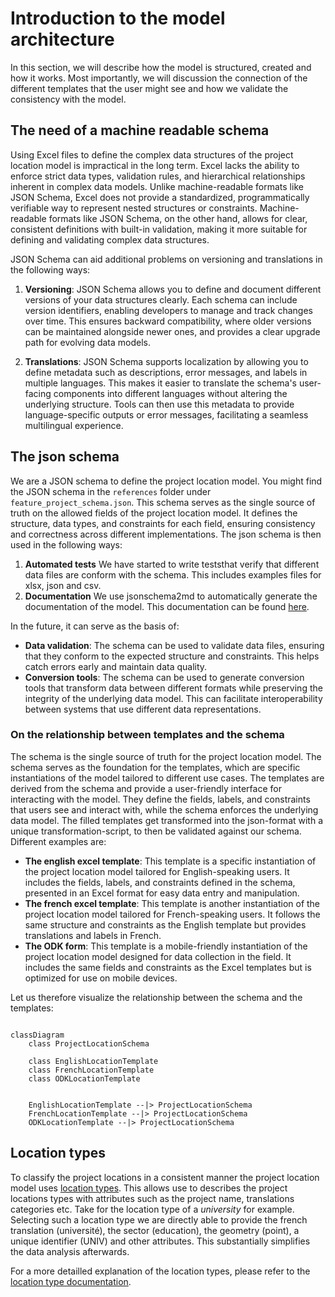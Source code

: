 # Introduction to the model architecture

In this section, we will describe how the model is structured, created and how it works. Most importantly, we will discussion the connection of the different templates that the user might see and how we validate the consistency with the model.

## The need of a machine readable schema

Using Excel files to define the complex data structures of the project location model is impractical in the long term. Excel lacks the ability to enforce strict data types, validation rules, and hierarchical relationships inherent in complex data models. Unlike machine-readable formats like JSON Schema, Excel does not provide a standardized, programmatically verifiable way to represent nested structures or constraints. Machine-readable formats like JSON Schema, on the other hand, allows for clear, consistent definitions with built-in validation, making it more suitable for defining and validating complex data structures.

JSON Schema can aid additional problems on versioning and translations in the following ways:

1. **Versioning**: JSON Schema allows you to define and document different versions of your data structures clearly. Each schema can include version identifiers, enabling developers to manage and track changes over time. This ensures backward compatibility, where older versions can be maintained alongside newer ones, and provides a clear upgrade path for evolving data models.

2. **Translations**: JSON Schema supports localization by allowing you to define metadata such as descriptions, error messages, and labels in multiple languages. This makes it easier to translate the schema's user-facing components into different languages without altering the underlying structure. Tools can then use this metadata to provide language-specific outputs or error messages, facilitating a seamless multilingual experience.

## The json schema

We are a JSON schema to define the project location model. You might find the JSON schema in the `references` folder under `feature_project_schema.json`. This schema serves as the single source of truth on the allowed fields of the project location model. It defines the structure, data types, and constraints for each field, ensuring consistency and correctness across different implementations. The json schema is then used in the following ways:

1. **Automated tests** We have started to write teststhat verify that different data files are conform with the schema. This includes examples files for xlsx, json and csv.
2. **Documentation** We use jsonschema2md to automatically generate the documentation of the model. This documentation can be found [here](feature_project_schema.md).

In the future, it can serve as the basis of:

- **Data validation**: The schema can be used to validate data files, ensuring that they conform to the expected structure and constraints. This helps catch errors early and maintain data quality.
- **Conversion tools**: The schema can be used to generate conversion tools that transform data between different formats while preserving the integrity of the underlying data model. This can facilitate interoperability between systems that use different data representations.

### On the relationship between templates and the schema

The schema is the single source of truth for the project location model. The schema serves as the foundation for the templates, which are specific instantiations of the model tailored to different use cases. The templates are derived from the schema and provide a user-friendly interface for interacting with the model. They define the fields, labels, and constraints that users see and interact with, while the schema enforces the underlying data model. The filled templates get transformed into the json-format with a unique transformation-script, to then be validated against our schema. Different examples are:

- **The english excel template**: This template is a specific instantiation of the project location model tailored for English-speaking users. It includes the fields, labels, and constraints defined in the schema, presented in an Excel format for easy data entry and manipulation.
- **The french excel template**: This template is another instantiation of the project location model tailored for French-speaking users. It follows the same structure and constraints as the English template but provides translations and labels in French.
- **The ODK form**: This template is a mobile-friendly instantiation of the project location model designed for data collection in the field. It includes the same fields and constraints as the Excel templates but is optimized for use on mobile devices.

Let us therefore visualize the relationship between the schema and the templates:

```mermaid

classDiagram
    class ProjectLocationSchema

    class EnglishLocationTemplate
    class FrenchLocationTemplate
    class ODKLocationTemplate


    EnglishLocationTemplate --|> ProjectLocationSchema
    FrenchLocationTemplate --|> ProjectLocationSchema
    ODKLocationTemplate --|> ProjectLocationSchema
```

## Location types

To classify the project locations in a consistent manner the project location model uses [location types](location_type.md). This allows use to describes the project locations types with attributes such as the project name, translations categories etc. Take for the location type of a *university* for example. Selecting such a location type we are directly able to provide the french translation (université), the sector (education), the geometry (point), a unique identifier (UNIV) and other attributes. This substantially simplifies the data analysis afterwards.

For a more detailled explanation of the location types, please refer to the [location type documentation](location_type.md).
